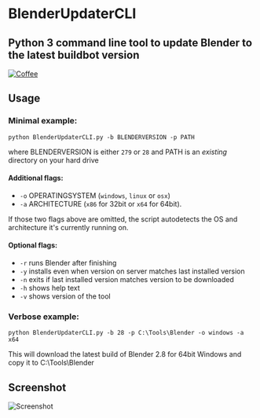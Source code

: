 # BlenderUpdaterCLI
## Python 3 command line tool to update Blender to the latest buildbot version
[![Coffee](https://www.buymeacoffee.com/assets/img/custom_images/black_img.png)](https://www.buymeacoffee.com/tobkum)
## Usage
### Minimal example:
```python BlenderUpdaterCLI.py -b BLENDERVERSION -p PATH```

where BLENDERVERSION is either ```279``` or ```28``` and PATH is an _existing_ directory on your hard drive

#### Additional flags:
* ```-o``` OPERATINGSYSTEM (```windows```, ```linux``` or ```osx```) 
* ```-a``` ARCHITECTURE (```x86``` for 32bit or ```x64``` for 64bit). 

If those two flags above are omitted, the script autodetects the OS and architecture it's currently running on.

#### Optional flags:
* ```-r``` runs Blender after finishing
* ```-y``` installs even when version on server matches last installed version
* ```-n``` exits if last installed version matches version to be downloaded
* ```-h``` shows help text
* ```-v``` shows version of the tool

### Verbose example:
```python BlenderUpdaterCLI.py -b 28 -p C:\Tools\Blender -o windows -a x64```

This will download the latest build of Blender 2.8 for 64bit Windows and copy it to C:\Tools\Blender

## Screenshot
![Screenshot](https://raw.githubusercontent.com/overmindstudios/BlenderUpdaterCLI/master/screenshot.png)
